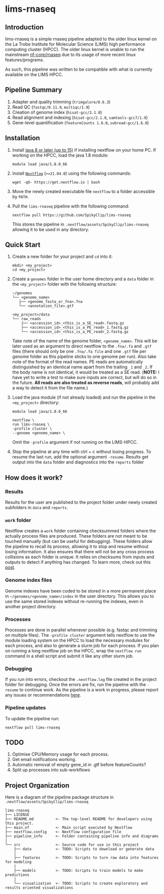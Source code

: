 # lims-rnaseq

## Introduction
lims-rnaseq is a simple rnaseq pipeline adapted to the older linux kernel on
the La Trobe Institute for Molecular Science (LIMS) high performance computing
cluster (HPCC). The older linux kernel is unable to run the mainstream
[nf-core/rnaseq](https://nf-co.re/rnaseq) due to its usage of more recent linux
features/programs.

As such, this pipeline was written to be compatible with what is currently
available on the LIMS HPCC.

## Pipeline Summary
1. Adapter and quality trimming (`trimgalore/0.6.3`)
2. Read QC (`fastqc/0.11.9`, `multiqc/1.9`)
3. Creation of genome index (`hisat-gcc/2.1.0`)
4. Read alignment and indexing (`hisat-gcc/2.1.0`, `samtools-gcc7/1.9`)
5. Gene-level quantification (`featureCounts 1.6.0`, `subread-gcc/1.6.0`)

## Installation
1. Install [java 8 or later (up to
   15)](https://www.oracle.com/java/technologies/javase-downloads.html) if
   installing nextflow on your home PC. If working on the HPCC, load the java
   1.8 module:
   ```
   module load java/1.8.0_66
   ```
2. Install
   [`Nextflow`](https://www.nextflow.io/docs/latest/getstarted.html#installation)
   (`>=21.04.0`) using the following commands:
   ```
   wget -qO- https://get.nextflow.io | bash
   ```
3. Move the newly created executable file `nextflow` to a folder accessible by
   `PATH`.
   
4. Pull the `lims-rnaseq` pipeline with the following command: 
   ```
   nextflow pull https://github.com/SpikyClip/lims-rnaseq
   ```
   This stores the pipeline in `.nextflow/assets/SpikyClip/lims-rnaseq`
   allowing it to be used in any directory.

## Quick Start

1. Create a new folder for your project and `cd` into it:
   ```
   mkdir <my_project>
   cd <my_project>
   ```
2. Create a `genomes` folder in the user home directory and a `data` folder in
   the `<my_project>` folder with the following structure:
   ```
   ~/genomes
   └── <genome_name>
      ├── <genome_fasta_or_fna>.fna
      └── <annotation_file>.gtf

   <my_project>/data
   └── raw_reads
       ├── <accession_id>_<this_is_a_SE_read>.fastq.gz
       ├── <accession_id>_<this_is_a_PE_read>_1.fastq.gz
       └── <accession_id>_<this_is_a_PE_read>_2.fastq.gz
   ```
   Take note of the name of the genome folder, `<genome_name>`. This will be
   later used as an argument to direct nextflow to the `.fna/.fa` and `.gtf`
   files (there should only be one `.fna/.fa file` and one `.gtf` file per
   genome folder as this pipeline sticks to one genome per run). Also take note
   of the format of the read names. PE reads are automatically distinguished by
   an identical name apart from the trailing `_1` and `_2`. If the body name is
   not identical, it would be treated as a SE read. (**NOTE:** I have yet to
   write a test to make sure inputs are correct, but will do so in the future.
   **All reads are also treated as reverse reads**, will probably add a way to
   detect it from the file name.)

3. Load the java module (if not already loaded) and run the pipeline in the
   `<my_project>` directory:
   ```
   module load java/1.8.0_66

   nextflow \
   run lims-rnaseq \
   -profile cluster \
   --genome <genome_name> \
   ```
   Omit the `-profile` argument if not running on the LIMS-HPCC.
4. Stop the pipeline at any time with ctrl + c without losing progress. To
   resume the last run, add the optional argument `-resume`. Results get output
   into the `data` folder and diagnostics into the `reports` folder

## How does it work?

### Results
Results for the user are published to the project folder under newly created
subfolders in `data` and `reports`.

### `work` folder
Nextflow creates a `work` folder containing checksummed folders where the
actually process files are produced. These folders are not meant to be touched
manually (but can be useful for debugging). These folders allow the pipeline to
recall its process, allowing it to stop and resume without losing information.
It also ensures that there will not be any cross process collisions as each
folder is unique. It relies on checksums from inputs and outputs to detect if
anything has changed. To learn more, check out this
[post](https://www.nextflow.io/blog/2019/demystifying-nextflow-resume.html).

### Genome index files

Genome indexes have been coded to be stored in a more permanent place in
`~/genomes/<genome_name>/index` in the user directory. This allows you to use
the same stored indexes without re-running the indexes, even in another project
directory.

### Processes

Processes are done in parallel whenever possible (e.g. fastqc and trimming on
multiple files). The `-profile cluster` argument tells nextflow to use the
module loading system on the HPCC to load the necessary modules for each
process, and also to generate a slurm job for each process. If you plan on
running a long nextflow job on the HPCC, wrap the `nextflow run` command in a
shell script and submit it like any other slurm job.

### Debugging

If you run into errors, checkout the `.nextflow.log` file created in the
project folder for debugging. Once the errors are fix, run the pipeline with
the `-resume` to continue work. As the pipeline is a work in progress, please
report any issues or recommendations
[here](https://github.com/SpikyClip/lims-rnaseq/issues).

### Pipeline updates

To update the pipeline run:
```
nextflow pull lims-rnaseq
```

## TODO
1. Optimise CPU/Memory usage for each process.
2. Get email notifications working.
3. Automatic removal of empty gene_id in .gtf before featureCounts?
4. Split up processes into sub-workflows

## Project Organization

Here is a diagram of the pipeline package structure in
`.nextflow/assets/SpikyClip/lims-rnaseq`

    lims-rnaseq
    ├── LICENSE
    ├── README.md          <- The top-level README for developers using this project.
    ├── main.nf            <- Main script executed by Nextflow
    ├── nextflow.config    <- Nextflow configuration file
    ├── pipeline_info      <- Folder containing pipeline info and diagrams
    |
    └── src                <- Source code for use in this project
        ├── data           <- TODO: Scripts to download or generate data
        │
        ├── features       <- TODO: Scripts to turn raw data into features for modeling
        |
        ├── models         <- TODO: Scripts to train models to make predictions
        |
        └── visualization  <- TODO: Scripts to create exploratory and results oriented visualizations
